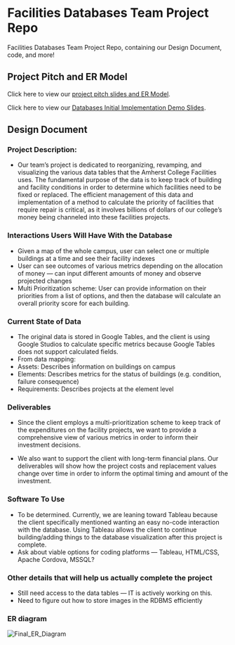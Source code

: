 
# Facilities Databases Team Project Repo
Facilities Databases Team Project Repo, containing our Design Document, code, and more!

## Project Pitch and ER Model

Click here to view our [project pitch slides and ER Model](https://docs.google.com/presentation/d/1uM_XFWHimjOV0EHYIpQDjH7le_znanKHSNq5ak9fCNw/edit?usp=sharing).

Click here to view our [Databases Initial Implementation Demo Slides](https://docs.google.com/presentation/d/1XreUjOO2BN4-sQKvC1YgGshVC-X9np3Vn5hc5A8KC3M/edit?usp=sharing).

## Design Document
### Project Description:
- Our team’s project is dedicated to reorganizing, revamping, and visualizing the various data tables that the Amherst College Facilities uses. The fundamental purpose of the data is to keep track of building and facility conditions in order to determine which facilities need to be fixed or replaced. The efficient management of this data and implementation of a method to calculate the priority of facilities that require repair is critical, as it involves billions of dollars of our college’s money being channeled into these facilities projects.

### Interactions Users Will Have With the Database
- Given a map of the whole campus, user can select one or multiple buildings at a time and see their facility indexes
- User can see outcomes of various metrics depending on the allocation of money — can input different amounts of money and observe projected changes   
- Multi Prioritization scheme: User can provide information on their priorities from a list of options, and then the database will calculate an overall priority score for each building.

### Current State of Data
- The original data is stored in Google Tables, and the client is using Google Studios to calculate specific metrics because Google Tables does not support calculated fields.
- From data mapping:
- Assets: Describes information on buildings on campus
- Elements: Describes metrics for the status of buildings (e.g. condition, failure consequence)
- Requirements: Describes projects at the element level

### Deliverables
- Since the client employs a multi-prioritization scheme to keep track of the expenditures on the facility projects, we want to provide a comprehensive view of various metrics in order to inform their investment decisions.
    
- We also want to support the client with long-term financial plans. Our deliverables will show how the project costs and replacement values change over time in order to inform the optimal timing and amount of the investment.
    
### Software To Use
- To be determined. Currently, we are leaning toward Tableau because the client specifically mentioned wanting an easy no-code interaction with the database. Using Tableau allows the client to continue building/adding things to the database visualization after this project is complete.
- Ask about viable options for coding platforms — Tableau, HTML/CSS, Apache Cordova, MSSQL?
    
### Other details that will help us actually complete the project
- Still need access to the data tables — IT is actively working on this.
- Need to figure out how to store images in the RDBMS efficiently
    
### ER diagram
![Final_ER_Diagram](https://github.com/Bomi-Mia-Jung/Facilities_Databases_Team_Project_Repo/assets/77511489/db78e24a-a8bc-40d1-b16b-33089a72576c)
